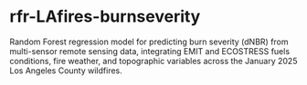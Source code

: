 # rfr-LAfires-burnseverity
Random Forest regression model for predicting burn severity (dNBR) from multi-sensor remote sensing data, integrating EMIT and ECOSTRESS fuels conditions, fire weather, and topographic variables across the January 2025 Los Angeles County wildfires.
